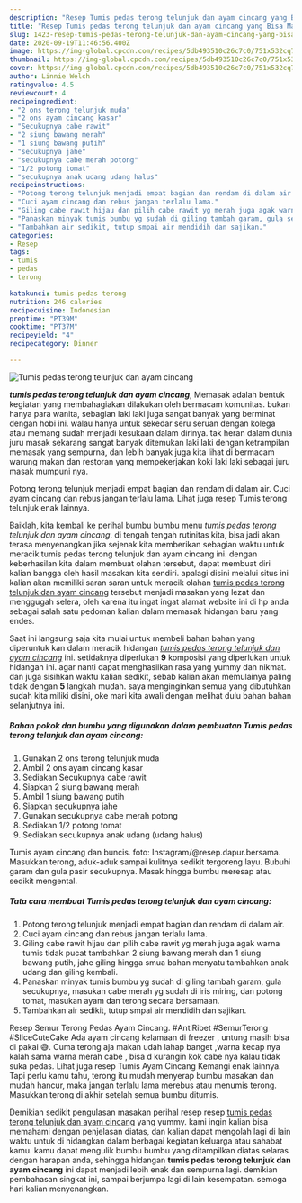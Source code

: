 ```yaml
---
description: "Resep Tumis pedas terong telunjuk dan ayam cincang yang Bisa Manjain Lidah"
title: "Resep Tumis pedas terong telunjuk dan ayam cincang yang Bisa Manjain Lidah"
slug: 1423-resep-tumis-pedas-terong-telunjuk-dan-ayam-cincang-yang-bisa-manjain-lidah
date: 2020-09-19T11:46:56.400Z
image: https://img-global.cpcdn.com/recipes/5db493510c26c7c0/751x532cq70/tumis-pedas-terong-telunjuk-dan-ayam-cincang-foto-resep-utama.jpg
thumbnail: https://img-global.cpcdn.com/recipes/5db493510c26c7c0/751x532cq70/tumis-pedas-terong-telunjuk-dan-ayam-cincang-foto-resep-utama.jpg
cover: https://img-global.cpcdn.com/recipes/5db493510c26c7c0/751x532cq70/tumis-pedas-terong-telunjuk-dan-ayam-cincang-foto-resep-utama.jpg
author: Linnie Welch
ratingvalue: 4.5
reviewcount: 4
recipeingredient:
- "2 ons terong telunjuk muda"
- "2 ons ayam cincang kasar"
- "Secukupnya cabe rawit"
- "2 siung bawang merah"
- "1 siung bawang putih"
- "secukupnya jahe"
- "secukupnya cabe merah potong"
- "1/2 potong tomat"
- "secukupnya anak udang udang halus"
recipeinstructions:
- "Potong terong telunjuk menjadi empat bagian dan rendam di dalam air."
- "Cuci ayam cincang dan rebus jangan terlalu lama."
- "Giling cabe rawit hijau dan pilih cabe rawit yg merah juga agak warna tumis tidak pucat tambahkan 2 siung bawang merah dan 1 siung bawang putih, jahe giling hingga smua bahan menyatu tambahkan anak udang dan giling kembali."
- "Panaskan minyak tumis bumbu yg sudah di giling tambah garam, gula secukupnya, masukan cabe merah yg sudah di iris miring, dan potong tomat, masukan ayam dan terong secara bersamaan."
- "Tambahkan air sedikit, tutup smpai air mendidih dan sajikan."
categories:
- Resep
tags:
- tumis
- pedas
- terong

katakunci: tumis pedas terong 
nutrition: 246 calories
recipecuisine: Indonesian
preptime: "PT39M"
cooktime: "PT37M"
recipeyield: "4"
recipecategory: Dinner

---
```



![Tumis pedas terong telunjuk dan ayam cincang](https://img-global.cpcdn.com/recipes/5db493510c26c7c0/751x532cq70/tumis-pedas-terong-telunjuk-dan-ayam-cincang-foto-resep-utama.jpg)

<b><i>tumis pedas terong telunjuk dan ayam cincang</i></b>, Memasak adalah bentuk kegiatan yang membahagiakan dilakukan oleh bermacam komunitas. bukan hanya para wanita, sebagian laki laki juga sangat banyak yang berminat dengan hobi ini. walau hanya untuk sekedar seru seruan dengan kolega atau memang sudah menjadi kesukaan dalam dirinya. tak heran dalam dunia juru masak sekarang sangat banyak ditemukan laki laki dengan ketrampilan memasak yang sempurna, dan lebih banyak juga kita lihat di bermacam warung makan dan restoran yang mempekerjakan koki laki laki sebagai juru masak mumpuni nya.

Potong terong telunjuk menjadi empat bagian dan rendam di dalam air. Cuci ayam cincang dan rebus jangan terlalu lama. Lihat juga resep Tumis terong telunjuk enak lainnya.

Baiklah, kita kembali ke perihal bumbu bumbu menu <i>tumis pedas terong telunjuk dan ayam cincang</i>. di tengah tengah rutinitas kita, bisa jadi akan terasa menyenangkan jika sejenak kita memberikan sebagian waktu untuk meracik tumis pedas terong telunjuk dan ayam cincang ini. dengan keberhasilan kita dalam membuat olahan tersebut, dapat membuat diri kalian bangga oleh hasil masakan kita sendiri. apalagi disini melalui situs ini kalian akan memiliki saran saran untuk meracik olahan <u>tumis pedas terong telunjuk dan ayam cincang</u> tersebut menjadi masakan yang lezat dan menggugah selera, oleh karena itu ingat ingat alamat website ini di hp anda sebagai salah satu pedoman kalian dalam memasak hidangan baru yang endes.


Saat ini langsung saja kita mulai untuk membeli bahan bahan yang diperuntuk kan dalam meracik hidangan <u><i>tumis pedas terong telunjuk dan ayam cincang</i></u> ini. setidaknya diperlukan <b>9</b> komposisi yang diperlukan untuk hidangan ini. agar nanti dapat menghasilkan rasa yang yummy dan nikmat. dan juga sisihkan waktu kalian sedikit, sebab kalian akan memulainya paling tidak dengan <b>5</b> langkah mudah. saya menginginkan semua yang dibutuhkan sudah kita miliki disini, oke mari kita awali dengan melihat dulu bahan bahan selanjutnya ini.

<!--inarticleads1-->

##### Bahan pokok dan bumbu yang digunakan dalam pembuatan Tumis pedas terong telunjuk dan ayam cincang:

1. Gunakan 2 ons terong telunjuk muda
1. Ambil 2 ons ayam cincang kasar
1. Sediakan Secukupnya cabe rawit
1. Siapkan 2 siung bawang merah
1. Ambil 1 siung bawang putih
1. Siapkan secukupnya jahe
1. Gunakan secukupnya cabe merah potong
1. Sediakan 1/2 potong tomat
1. Sediakan secukupnya anak udang (udang halus)


Tumis ayam cincang dan buncis. foto: Instagram/@resep.dapur.bersama. Masukkan terong, aduk-aduk sampai kulitnya sedikit tergoreng layu. Bubuhi garam dan gula pasir secukupnya. Masak hingga bumbu meresap atau sedikit mengental. 

<!--inarticleads2-->

##### Tata cara membuat Tumis pedas terong telunjuk dan ayam cincang:

1. Potong terong telunjuk menjadi empat bagian dan rendam di dalam air.
1. Cuci ayam cincang dan rebus jangan terlalu lama.
1. Giling cabe rawit hijau dan pilih cabe rawit yg merah juga agak warna tumis tidak pucat tambahkan 2 siung bawang merah dan 1 siung bawang putih, jahe giling hingga smua bahan menyatu tambahkan anak udang dan giling kembali.
1. Panaskan minyak tumis bumbu yg sudah di giling tambah garam, gula secukupnya, masukan cabe merah yg sudah di iris miring, dan potong tomat, masukan ayam dan terong secara bersamaan.
1. Tambahkan air sedikit, tutup smpai air mendidih dan sajikan.


Resep Semur Terong Pedas Ayam Cincang. #AntiRibet #SemurTerong #SliceCuteCake Ada ayam cincang kelamaan di freezer , untung masih bisa di pakai 😅. Cuma terong aja makan udah lahap banget ,warna kecap nya kalah sama warna merah cabe , bisa d kurangin kok cabe nya kalau tidak suka pedas. Lihat juga resep Tumis Ayam Cincang Kemangi enak lainnya. Tapi perlu kamu tahu, terong itu mudah menyerap bumbu masakan dan mudah hancur, maka jangan terlalu lama merebus atau menumis terong. Masukkan terong di akhir setelah semua bumbu ditumis. 

Demikian sedikit pengulasan masakan perihal resep resep <u>tumis pedas terong telunjuk dan ayam cincang</u> yang yummy. kami ingin kalian bisa memahami dengan penjelasan diatas, dan kalian dapat mengolah lagi di lain waktu untuk di hidangkan dalam berbagai kegiatan keluarga atau sahabat kamu. kamu dapat mengulik bumbu bumbu yang ditampilkan diatas selaras dengan harapan anda, sehingga hidangan <b>tumis pedas terong telunjuk dan ayam cincang</b> ini dapat menjadi lebih enak dan sempurna lagi. demikian pembahasan singkat ini, sampai berjumpa lagi di lain kesempatan. semoga hari kalian menyenangkan.
